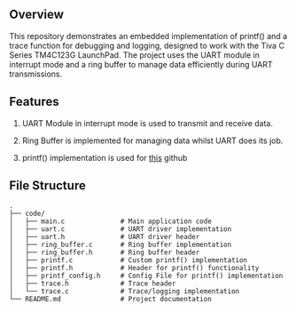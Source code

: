 ## Overview

This repository demonstrates an embedded implementation of printf() and a trace function for debugging and logging, designed to work with the Tiva C Series TM4C123G LaunchPad. The project uses the UART module in interrupt mode and a ring buffer to manage data efficiently during UART transmissions.

## Features

1. UART Module in interrupt mode is used to transmit and receive data.

2. Ring Buffer is implemented for managing data whilst UART does its job.

3. printf() implementation is used for [this](https://github.com/mpaland/printf) github

## File Structure

```plaintext
.
├── code/
│   ├── main.c              # Main application code
│   ├── uart.c              # UART driver implementation
│   ├── uart.h              # UART driver header
│   ├── ring_buffer.c       # Ring buffer implementation
│   ├── ring_buffer.h       # Ring buffer header
│   ├── printf.c            # Custom printf() implementation
│   ├── printf.h            # Header for printf() functionality
│   ├── printf_config.h     # Config File for printf() implementation
│   ├── trace.h             # Trace header 
│   └── trace.c             # Trace/logging implementation
└── README.md               # Project documentation
```
